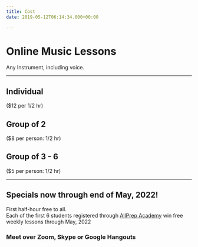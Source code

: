 ```yaml
---
title: Cost
date: 2019-05-12T06:14:34.000+00:00

---
```

# Online Music Lessons

Any Instrument, including voice.

***

## Individual

($12 per 1/2 hr)

## Group of 2

($8 per person: 1/2 hr)

## Group of 3 - 6

($5 per person: 1/2 hr)

***

## Specials now through end of May, 2022!

First half-hour free to all.  
Each of the first 6 students registered through [AllPrep Academy](https://sheridanallprep.org/) win free weekly lessons through May, 2022

### Meet over Zoom, Skype or Google Hangouts
